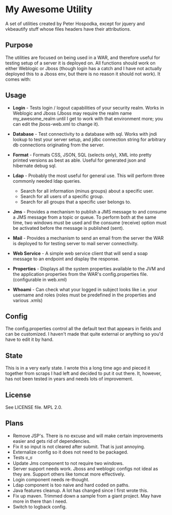 My Awesome Utility
===============================
A set of utilities created by Peter Hospodka, except for jquery and vkbeautify stuff whose files headers have their 
attributions.

Purpose
-------------------------------

The utilities are focused on being used in a WAR, and therefore useful for testing setup of a server it is 
deployed on.  All functions should work on either Weblogic or Jboss (though login has a catch and I have not 
actually deployed this to a Jboss env, but there is no reason it should not work). It comes with:

Usage
-------------------------------

- **Login** - Tests login / logout capabilities of your security realm.  Works in Weblogic and Jboss (Jboss
  may require the realm name my_awesome_realm until I get to work with that environment more; you can edit the
  jboss-web.xml to change it).

- **Database** - Test connectivity to a database with sql.  Works with jndi lookup to test your server setup,
  and jdbc connection string for arbitrary db connections originating from the server.
- **Format** - Formats CSS, JSON, SQL (selects only), XML into pretty printed versions as best as able.
  Useful for generated json and hibernate debug sql.
- **Ldap** - Probably the most useful for general use.  This will perform three commonly needed ldap queries.
    + Search for all information (minus groups) about a specific user.
    + Search for all users of a specific group.
    + Search for all groups that a specific user belongs to.
- **Jms** - Provides a mechanism to publish a JMS message to and consume a JMS message from a topic or queue.
  To perform both at the same time, two windows must be used and the consume  (receive) option must be
  activated before the message is published (sent).
- **Mail** - Provides a mechanism to send an email from the server the WAR is deployed to for testing server to
  mail server connectivity.
- **Web Service** - A simple web service client that will send a soap message to an endpoint and display the response.
- **Properties** - Displays all the system properties available to the JVM and the application properties from the
  WAR's config.properties file. (configurable in web.xml)
- **Whoami** - Can check what your logged in subject looks like i.e. your username and roles (roles must be predefined
  in the properties and various .xmls)

Config
-------------------------------

The config.properties control all the default text that appears in fields and can be customized.  I haven't made that 
quite external or anything so you'd have to edit it by hand.

State
-------------------------------

This is in a very early state.  I wrote this a long time ago and pieced it together from scraps I had left and decided 
to put it out there.  It, however, has not been tested in years and needs lots of improvement.

License
-------------------------------

See LICENSE file.  MPL 2.0.

Plans
-------------------------------

- Remove JSP's.  There is no excuse and will make certain improvements easier and gets rid of dependencies.
- Fix it so input is not cleared after submit.  That is just annoying.
- Externalize config so it does not need to be packaged.
- Tests ಠ_ಠ
- Update Jms component to not require two windows.
- Server support needs work.  Jboss and weblogic configs not ideal as they are.  Support others like tomcat more effectively.
- Login component needs re-thought.
- Ldap component is too naive and hard coded on paths.
- Java features cleanup.  A lot has changed since I first wrote this.
- Fix up maven.  Trimmed down a sample from a giant project.  May have more in there than I need.
- Switch to logback config.
